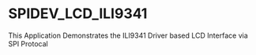 # SPIDEV_LCD_ILI9341
This Application Demonstrates the ILI9341 Driver based LCD Interface via SPI Protocal
